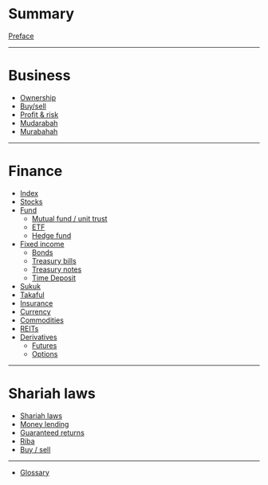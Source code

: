 # Summary

[Preface](./SUMMARY.md)

---

# Business

- [Ownership]()
- [Buy/sell]()
- [Profit & risk]()
- [Mudarabah]()
- [Murabahah]()

---

# Finance

- [Index](./finance/index.md)
- [Stocks](./finance/stocks.md)
- [Fund](./finance/fund.md)
    - [Mutual fund / unit trust](./finance/unit-trust.md)
    - [ETF](./finance/etf.md)
    - [Hedge fund]()
- [Fixed income](./finance/fixed-income.md)
  - [Bonds]()
  - [Treasury bills]()
  - [Treasury notes]()
  - [Time Deposit]()
- [Sukuk]()
- [Takaful]()
- [Insurance]()
- [Currency]()
- [Commodities]()
- [REITs]()
- [Derivatives]()
  - [Futures](./finance/derivatives/futures.md)
  - [Options]()

---

# Shariah laws

- [Shariah laws](./shariah-laws.md)
- [Money lending](./money-lending.md)
- [Guaranteed returns](./shariah-laws/guaranteed-returns.md)
- [Riba](./shariah-laws/interest.md)
- [Buy / sell](./shariah-laws/buy-sell.md)

---

- [Glossary](./glossary.md)
